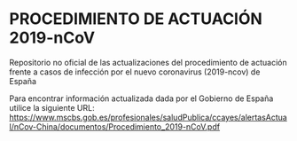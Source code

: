 # PROCEDIMIENTO DE ACTUACIÓN 2019-nCoV
Repositorio no oficial de las actualizaciones del procedimiento de actuación frente a casos de infección por el nuevo coronavirus (2019-ncov) de España

Para encontrar información actualizada dada por el Gobierno de España utilice la siguiente URL: 
https://www.mscbs.gob.es/profesionales/saludPublica/ccayes/alertasActual/nCov-China/documentos/Procedimiento_2019-nCoV.pdf

